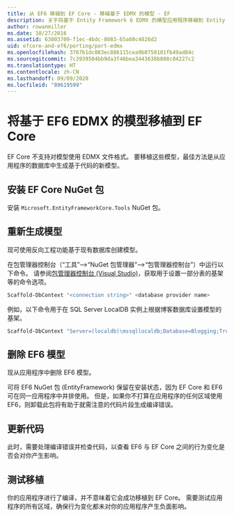 ```yaml
---
title: 从 EF6 移植到 EF Core - 移植基于 EDMX 的模型 - EF
description: 关于将基于 Entity Framework 6 EDMX 的模型应用程序移植到 Entity Framework Core 的特定信息
author: rowanmiller
ms.date: 10/27/2016
ms.assetid: 63003709-f1ec-4bdc-8083-65a60c4826d2
uid: efcore-and-ef6/porting/port-edmx
ms.openlocfilehash: 3767b1dc083ec886115cea9b0750101fb49ad84c
ms.sourcegitcommit: 7c3939504bb9da3f46bea3443638b808c04227c2
ms.translationtype: HT
ms.contentlocale: zh-CN
ms.lasthandoff: 09/09/2020
ms.locfileid: "89619599"
---
```

# <a name="porting-an-ef6-edmx-based-model-to-ef-core"></a>将基于 EF6 EDMX 的模型移植到 EF Core

EF Core 不支持对模型使用 EDMX 文件格式。 要移植这些模型，最佳方法是从应用程序的数据库中生成基于代码的新模型。

## <a name="install-ef-core-nuget-packages"></a>安装 EF Core NuGet 包

安装 `Microsoft.EntityFrameworkCore.Tools` NuGet 包。

## <a name="regenerate-the-model"></a>重新生成模型

现可使用反向工程功能基于现有数据库创建模型。

在包管理器控制台（“工具”–>“NuGet 包管理器”–>“包管理器控制台”）中运行以下命令。 请参阅[包管理器控制台 (Visual Studio)](xref:core/miscellaneous/cli/powershell)，获取用于设置一部分表的基架等的命令选项。

``` powershell
Scaffold-DbContext "<connection string>" <database provider name>
```

例如，以下命令用于在 SQL Server LocalDB 实例上根据博客数据库设置模型的基架。

``` powershell
Scaffold-DbContext "Server=(localdb)\mssqllocaldb;Database=Blogging;Trusted_Connection=True;" Microsoft.EntityFrameworkCore.SqlServer
```

## <a name="remove-ef6-model"></a>删除 EF6 模型

现从应用程序中删除 EF6 模型。

可将 EF6 NuGet 包 (EntityFramework) 保留在安装状态，因为 EF Core 和 EF6 可在同一应用程序中并排使用。 但是，如果你不打算在应用程序的任何区域使用 EF6，则卸载此包将有助于就需注意的代码片段生成编译错误。

## <a name="update-your-code"></a>更新代码

此时，需要处理编译错误并检查代码，以查看 EF6 与 EF Core 之间的行为变化是否会对你产生影响。

## <a name="test-the-port"></a>测试移植

你的应用程序进行了编译，并不意味着它会成功移植到 EF Core。 需要测试应用程序的所有区域，确保行为变化都未对你的应用程序产生负面影响。
